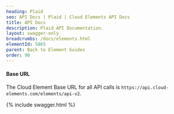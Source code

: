 ```yaml
---
heading: Plaid
seo: API Docs | Plaid | Cloud Elements API Docs
title: API Docs
description: Plaid API Documentation.
layout: swagger-only
breadcrumbs: /docs/elements.html
elementId: 5865
parent: Back to Element Guides
order: 90
---
```


#### Base URL

The Cloud Element Base URL for all API calls is `https://api.cloud-elements.com/elements/api-v2`.

{% include swagger.html %}

